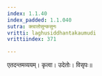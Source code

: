 ```yaml
---
index: 1.1.40
index_padded: 1.1.040
sutra: क्त्वातोसुन्कसुनः
vritti: laghusiddhantakaumudi
vrittiindex: 371

---
```

एतदन्तमव्ययम्। कृत्वा। उदेतोः। विसृपः॥